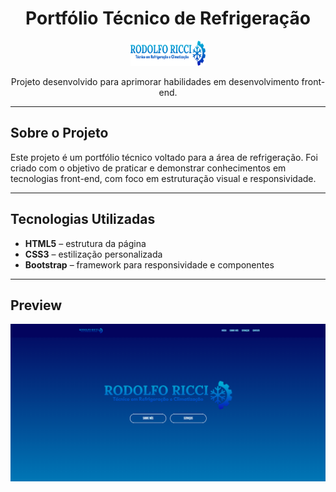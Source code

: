 <div align="center">
  <h1>Portfólio Técnico de Refrigeração</h1> 
  <img width="120" height="40" src="images/Logo_TR_RR_2_.png" alt="Logo do Projeto">
  <p>Projeto desenvolvido para aprimorar habilidades em desenvolvimento front-end.</p>
</div>

---

## Sobre o Projeto

Este projeto é um portfólio técnico voltado para a área de refrigeração. Foi criado com o objetivo de praticar e demonstrar conhecimentos em tecnologias front-end, com foco em estruturação visual e responsividade.

---

## Tecnologias Utilizadas

- **HTML5** – estrutura da página
- **CSS3** – estilização personalizada
- **Bootstrap** – framework para responsividade e componentes

---

## Preview

<img src="images/RodolfoRicci - index.png" alt="Captura de tela do projeto">
